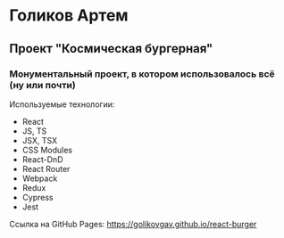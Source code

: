# Голиков Артем

## Проект "Космическая бургерная"

### Монументальный проект, в котором использовалось всё (ну или почти)

Используемые технологии:

- React
- JS, TS
- JSX, TSX
- CSS Modules
- React-DnD
- React Router
- Webpack
- Redux
- Cypress
- Jest

Ссылка на GitHub Pages: https://golikovgav.github.io/react-burger
